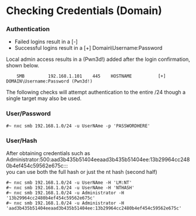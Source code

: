 # Checking Credentials (Domain)

### Authentication

* Failed logins result in a \[-]
* Successful logins result in a \[+] Domain\Username:Password

Local admin access results in a (Pwn3d!) added after the login confirmation, shown below.

```
    SMB         192.168.1.101    445    HOSTNAME          [+] DOMAIN\Username:Password (Pwn3d!)
```

The following checks will attempt authentication to the entire /24 though a single target may also be used.

### User/Password

```
#~ nxc smb 192.168.1.0/24 -u UserNAme -p 'PASSWORDHERE'
```

### User/Hash

After obtaining credentials such as\
Administrator:500:aad3b435b51404eeaad3b435b51404ee:13b29964cc2480b4ef454c59562e675c:::\
you can use both the full hash or just the nt hash (second half)

```
#~ nxc smb 192.168.1.0/24 -u UserNAme -H 'LM:NT'
#~ nxc smb 192.168.1.0/24 -u UserNAme -H 'NTHASH'
#~ nxc smb 192.168.1.0/24 -u Administrator -H '13b29964cc2480b4ef454c59562e675c'
#~ nxc smb 192.168.1.0/24 -u Administrator -H 'aad3b435b51404eeaad3b435b51404ee:13b29964cc2480b4ef454c59562e675c'
```
